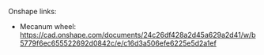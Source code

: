 Onshape links:
- Mecanum wheel: https://cad.onshape.com/documents/24c26df428a2d45a629a2d41/w/b5779f6ec655522692d0842c/e/c16d3a506efe6225e5d2a1ef
